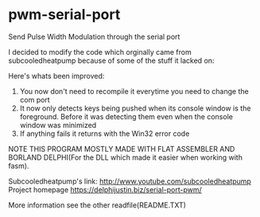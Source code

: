 # pwm-serial-port
Send Pulse Width Modulation through the serial port

I decided to modify the code which orginally came from subcooledheatpump because of some of the stuff it lacked on:

Here's whats been improved:
1. You now don't need to recompile it everytime you need to change the com port
2. It now only detects keys being pushed when its console window is the foreground. Before it was detecting them even when the console window was minimized
3. If anything fails it returns with the Win32 error code

NOTE THIS PROGRAM MOSTLY MADE WITH FLAT ASSEMBLER AND BORLAND DELPHI(For the DLL which made it easier when working with fasm).

Subcooledheatpump's link: http://www.youtube.com/subcooledheatpump
Project homepage https://delphijustin.biz/serial-port-pwm/

More information see the other readfile(README.TXT)

